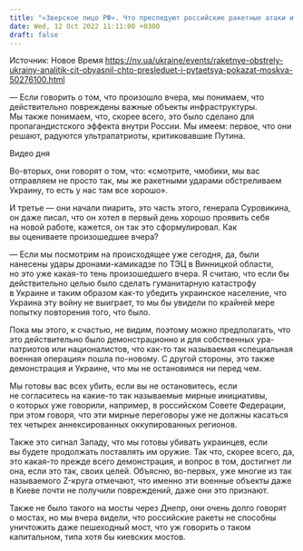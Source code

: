 ```yaml
---
title: "«Зверское лицо РФ». Что преследуют российские ракетные атаки и какую частную войну ведет Пригожин — интервью с аналитиком CIT"
date: Wed, 12 Oct 2022 11:11:00 +0300
draft: false
---
```

Источник: Новое Время https://nv.ua/ukraine/events/raketnye-obstrely-ukrainy-analitik-cit-obyasnil-chto-presleduet-i-pytaetsya-pokazat-moskva-50276100.html


— Если говорить о том, что произошло вчера, мы понимаем, что действительно повреждены важные объекты инфраструктуры. Мы также понимаем, что, скорее всего, это было сделано для пропагандистского эффекта внутри России. Мы имеем: первое, что они решают, радуются ультрапатриоты, критиковавшие Путина.

 Видео дня   

Во-вторых, они говорят о том, что: «смотрите, чмобики, мы вас отправляем не просто так, мы же ракетными ударами обстреливаем Украину, то есть у нас там все хорошо».

И третье — они начали пиарить, это часть этого, генерала Суровикина, он даже писал, что он хотел в первый день хорошо проявить себя на новой работе, кажется, он так это сформулировал. Как вы оцениваете произошедшее вчера?

— Если мы посмотрим на происходящее уже сегодня, да, были нанесены удары дронами-камикадзе по ТЭЦ в Винницкой области, но это уже какая-то тень произошедшего вчера. Я считаю, что если бы действительно целью было сделать гуманитарную катастрофу в Украине и таким образом как-то убедить украинское население, что Украина эту войну не выиграет, то мы бы увидели по крайней мере попытку повторения того, что было.

Пока мы этого, к счастью, не видим, поэтому можно предполагать, что это действительно было демонстрационно и для собственных ура-патриотов или националистов, что как-то так называемая «специальная военная операция» пошла по-новому. С другой стороны, это также демонстрация и Украине, что мы не остановимся ни перед чем.

Мы готовы вас всех убить, если вы не остановитесь, если не согласитесь на какие-то так называемые мирные инициативы, о которых уже говорили, например, в российском Совете Федерации, при этом говоря, что эти мирные переговоры уже не должны касаться тех четырех аннексированных оккупированных регионов.

Также это сигнал Западу, что мы готовы убивать украинцев, если вы будете продолжать поставлять им оружие. Так что, скорее всего, да, это какая-то прежде всего демонстрация, и вопрос в том, достигнет ли она, если это так, своих целей. Объясню, во-первых, уже многие из так называемого Z-круга отмечают, что именно эти военные объекты даже в Киеве почти не получили повреждений, даже они это признают.

Также не было такого на мосты через Днепр, они очень долго говорят о мостах, но мы вчера видели, что российские ракеты не способны уничтожить даже пешеходный мост, что уж говорить о таком капитальном, типа хотя бы киевских мостов.
